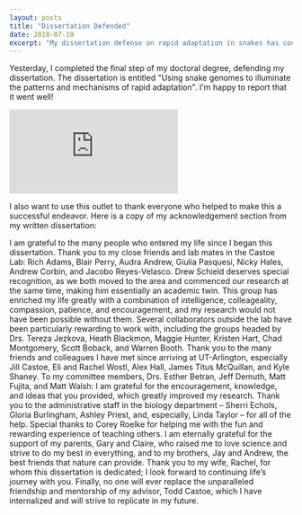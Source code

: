 ```yaml
---
layout: posts
title: "Dissertation Defended"
date: 2018-07-19
excerpt: "My dissertation defense on rapid adaptation in snakes has concluded!"
---
```


Yesterday, I completed the final step of my doctoral degree, defending my dissertation. The dissertation is entitled "Using snake genomes to illuminate the patterns and mechanisms of rapid adaptation". I'm happy to report that it went well!

![alt text](https://github.com/darencard/darencard.github.io/blob/master/assets/images/Disseration_defense_flyer.pdf "Dissertation Defense Flyer")

I also want to use this outlet to thank everyone who helped to make this a successful endeavor. Here is a copy of my acknowledgement section from my written dissertation:

I am grateful to the many people who entered my life since I began this dissertation. Thank you to my close friends and lab mates in the Castoe Lab: Rich Adams, Blair Perry, Audra Andrew, Giulia Pasquesi, Nicky Hales, Andrew Corbin, and Jacobo Reyes-Velasco. Drew Schield deserves special recognition, as we both moved to the area and commenced our research at the same time, making him essentially an academic twin. This group has enriched my life greatly with a combination of intelligence, colleageality, compassion, patience, and encouragement, and my research would not have been possible without them. Several collaborators outside the lab have been particularly rewarding to work with, including the groups headed by Drs. Tereza Jezkova, Heath Blackmon, Maggie Hunter, Kristen Hart, Chad Montgomery, Scott Boback, and Warren Booth. Thank you to the many friends and colleagues I have met since arriving at UT-Arlington, especially Jill Castoe, Eli and Rachel Wostl, Alex Hall, James Titus McQuillan, and Kyle Shaney. To my committee members, Drs. Esther Betran, Jeff Demuth, Matt Fujita, and Matt Walsh: I am grateful for the encouragement, knowledge, and ideas that you provided, which greatly improved my research. Thank you to the administrative staff in the biology department – Sherri Echols, Gloria Burlingham, Ashley Priest, and, especially, Linda Taylor – for all of the help. Special thanks to Corey Roelke for helping me with the fun and rewarding experience of teaching others. I am eternally grateful for the support of my parents, Gary and Claire, who raised me to love science and strive to do my best in everything, and to my brothers, Jay and Andrew, the best friends that nature can provide. Thank you to my wife, Rachel, for whom this dissertation is dedicated; I look forward to continuing life’s journey with you. Finally, no one will ever replace the unparalleled friendship and mentorship of my advisor, Todd Castoe, which I have internalized and will strive to replicate in my future.
